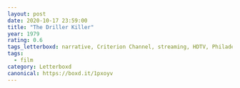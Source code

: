 ```yaml
---
layout: post 
date: 2020-10-17 23:59:00
title: "The Driller Killer"
year: 1979
rating: 0.6
tags_letterboxd: narrative, Criterion Channel, streaming, HDTV, Philadelphia, Robtober
tags:
  - film
category: Letterboxd
canonical: https://boxd.it/1pxoyv
---
```

